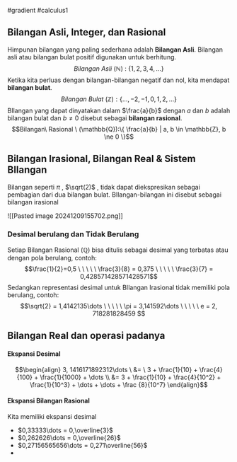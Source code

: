#gradient #calculus1 

## Bilangan Asli, Integer, dan Rasional

Himpunan bilangan yang paling sederhana adalah **Bilangan Asli**. Bilangan asli atau bilangan bulat positif digunakan untuk berhitung. $$Bilangan \ Asli \ ( \mathbb{N} ) \ : \ \{1,2,3,4,...\} $$Ketika kita perluas dengan bilangan-bilangan negatif dan nol, kita mendapat **bilangan bulat**. $$Bilangan \ Bulat \ (\mathbb{Z}): \{\dots , -2, -1, 0, 1, 2, \dots \}$$
BIlangan yang dapat dinyatakan dalam $\frac{a}{b}$ dengan $a$ dan $b$ adalah bilangan bulat dan $b \ne 0$ disebut sebagai **bilangan rasional**.
$$Bilangan\ Rasional \ (\mathbb{Q}):\{ \frac{a}{b} | a, b \in \mathbb{Z}, b \ne 0 \}$$
## Bilangan Irasional, Bilangan Real & Sistem BIlangan

Bilangan seperti $\pi$ , $\sqrt(2)$ , tidak dapat diekspresikan sebagai pembagian dari dua bilangan bulat. BIlangan-bilangan ini disebut sebagai bilangan irasional

![[Pasted image 20241209155702.png]]
### Desimal berulang dan Tidak Berulang

Setiap Bilangan Rasional ($\mathbb{Q}$) bisa ditulis sebagai desimal yang terbatas atau dengan pola berulang, contoh:
$$\frac{1}{2}=0,5 \ \ \ \ \ \frac{3}{8} = 0,375 \ \ \ \ \ \frac{3}{7} = 0,428571428571428571$$
Sedangkan representasi desimal untuk BIlangan Irasional tidak memiliki pola berulang, contoh:
$$\sqrt{2} = 1,4142135\dots \ \ \ \ \ \pi = 3,141592\dots \ \ \ \ \ e = 2, 718281828459 $$

## Bilangan Real dan operasi padanya
#### Ekspansi Desimal

$$\begin{align} 
3, 1416171892312\dots \ &= \ 3 + \frac{1}{10} + \frac{4}{100} + \frac{1}{1000} + \dots \\ &= 3 + \frac{1}{10} + \frac{4}{10^2} + \frac{1}{10^3} + \dots + \dots + \frac {8}{10^7}
\end{align}$$ 
#### Ekspansi Bilangan Rasional

Kita memiliki ekspansi desimal
- $0,33333\dots = 0,\overline{3}$
- $0,262626\dots = 0,\overline{26}$
- $0,27156565656\dots = 0,271\overline{56}$
- 
